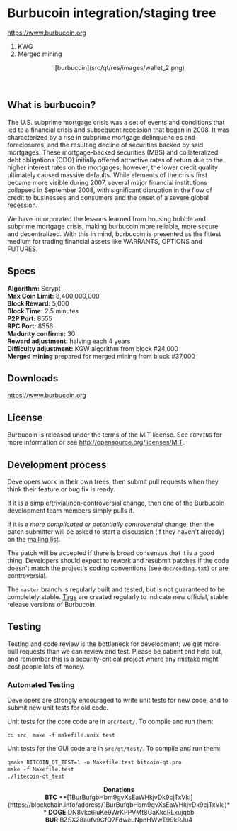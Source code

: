 Burbucoin integration/staging tree
================================
https://www.burbucoin.org
1) KWG
2) Merged mining

<center>![burbucoin](src/qt/res/images/wallet_2.png)</center>
<br><br>


What is burbucoin?
----------------

The U.S. subprime mortgage crisis was a set of events and conditions that led to a financial crisis and subsequent recession that began in 2008. It was characterized by a rise in subprime mortgage delinquencies and foreclosures, and the resulting decline of securities backed by said mortgages. These mortgage-backed securities (MBS) and collateralized debt obligations (CDO) initially offered attractive rates of return due to the higher interest rates on the mortgages; however, the lower credit quality ultimately caused massive defaults. While elements of the crisis first became more visible during 2007, several major financial institutions collapsed in September 2008, with significant disruption in the flow of credit to businesses and consumers and the onset of a severe global recession.

We have incorporated the lessons learned from housing bubble and subprime mortgage crisis, making burbucoin more reliable, more secure and decentralized. With this in mind, burbucoin is presented as the fittest medium for trading financial assets like WARRANTS, OPTIONS and FUTURES.


## <b>Specs</b>


<b>Algorithm:</b> Scrypt<br>
<b>Max Coin Limit:</b> 8,400,000,000<br>
<b>Block Reward:</b>  5,000<br>
<b>Block Time:</b>  2.5 minutes<br>
<b>P2P Port:</b>  8555<br>
<b>RPC Port:</b>  8556<br>
<b>Madurity confirms:</b> 30<br>
<b>Reward adjustment:</b>  halving each 4 years<br>
<b>Difficulty adjustment:</b> KGW algorithm from block #24,000 <br>
<b>Merged mining</b> prepared for merged mining from block #37,000 <br>



## <b>Downloads</b>

https://www.burbucoin.org

License
-------

Burbucoin is released under the terms of the MIT license. See `COPYING` for more
information or see http://opensource.org/licenses/MIT.

Development process
-------------------

Developers work in their own trees, then submit pull requests when they think
their feature or bug fix is ready.

If it is a simple/trivial/non-controversial change, then one of the Burbucoin
development team members simply pulls it.

If it is a *more complicated or potentially controversial* change, then the patch
submitter will be asked to start a discussion (if they haven't already) on the
[mailing list](http://sourceforge.net/mailarchive/forum.php?forum_name=bitcoin-development).

The patch will be accepted if there is broad consensus that it is a good thing.
Developers should expect to rework and resubmit patches if the code doesn't
match the project's coding conventions (see `doc/coding.txt`) or are
controversial.

The `master` branch is regularly built and tested, but is not guaranteed to be
completely stable. [Tags](https://github.com/bitcoin/bitcoin/tags) are created
regularly to indicate new official, stable release versions of Burbucoin.

Testing
-------

Testing and code review is the bottleneck for development; we get more pull
requests than we can review and test. Please be patient and help out, and
remember this is a security-critical project where any mistake might cost people
lots of money.

### Automated Testing

Developers are strongly encouraged to write unit tests for new code, and to
submit new unit tests for old code.

Unit tests for the core code are in `src/test/`. To compile and run them:

    cd src; make -f makefile.unix test

Unit tests for the GUI code are in `src/qt/test/`. To compile and run them:

    qmake BITCOIN_QT_TEST=1 -o Makefile.test bitcoin-qt.pro
    make -f Makefile.test
    ./litecoin-qt_test

<center><b>Donations</b><br>
<b>BTC</b> **[1BurBufgbHbm9gvXsEaWHkjvDk9cjTxVki](https://blockchain.info/address/1BurBufgbHbm9gvXsEaWHkjvDk9cjTxVki)**  
<b>DOGE</b> DN8vkc6iuKe9WrKPPVMt8GaKkoRLxujqbb<br>
<b>BUR</b> BZSX28aufv9CfQ7FdweLNpnHWwT99kRJu4</center>

